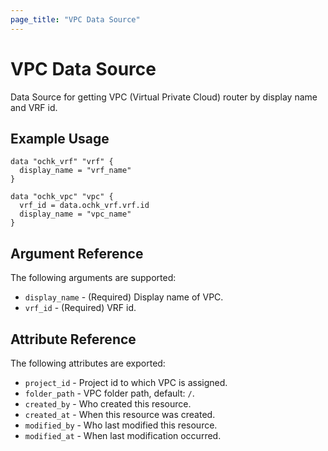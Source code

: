 ```yaml
---
page_title: "VPC Data Source"
---
```


# VPC Data Source

Data Source for getting VPC (Virtual Private Cloud) router by display name and VRF id.

## Example Usage

```hcl
data "ochk_vrf" "vrf" {
  display_name = "vrf_name"
}

data "ochk_vpc" "vpc" {
  vrf_id = data.ochk_vrf.vrf.id
  display_name = "vpc_name"
}
```

## Argument Reference

The following arguments are supported:

* `display_name` - (Required) Display name of VPC.
* `vrf_id` - (Required) VRF id.

## Attribute Reference

The following attributes are exported:
* `project_id` - Project id to which VPC is assigned.
* `folder_path` - VPC folder path, default: `/`.
* `created_by` - Who created this resource.
* `created_at` - When this resource was created.
* `modified_by` - Who last modified this resource.
* `modified_at` - When last modification occurred. 
    
 
